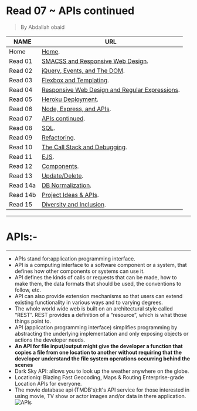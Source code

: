 # Read 07 ~ APIs continued
> By Abdallah obaid

**NAME**     | **URL**
------------ | -------------
Home         | [Home](https://abdallah-obaid.github.io/reading-notes-301/).
 Read 01     | [SMACSS and Responsive Web Design](https://abdallah-obaid.github.io/reading-notes-301/class-01).
 Read 02     | [jQuery, Events, and The DOM](https://abdallah-obaid.github.io/reading-notes-301/class-02).
 Read 03     | [Flexbox and Templating](https://abdallah-obaid.github.io/reading-notes-301/class-03).
 Read 04     | [Responsive Web Design and Regular Expressions](https://abdallah-obaid.github.io/reading-notes-301/class-04).
 Read 05     | [Heroku Deployment](https://abdallah-obaid.github.io/reading-notes-301/class-05).
 Read 06     | [Node, Express, and APIs](https://abdallah-obaid.github.io/reading-notes-301/class-06).
 Read 07     | [APIs continued](https://abdallah-obaid.github.io/reading-notes-301/class-07).
 Read 08     | [SQL](https://abdallah-obaid.github.io/reading-notes-301/class-08).
 Read 09     | [Refactoring](https://abdallah-obaid.github.io/reading-notes-301/class-09).
 Read 10     | [The Call Stack and Debugging](https://abdallah-obaid.github.io/reading-notes-301/class-10).
 Read 11     | [EJS](https://abdallah-obaid.github.io/reading-notes-301/class-11).
 Read 12     | [Components](https://abdallah-obaid.github.io/reading-notes-301/class-12).
 Read 13     | [Update/Delete](https://abdallah-obaid.github.io/reading-notes-301/class-13).
 Read 14a    | [DB Normalization](https://abdallah-obaid.github.io/reading-notes-301/class-14a).
 Read 14b    | [Project Ideas & APIs](https://abdallah-obaid.github.io/reading-notes-301/class-14b).
 Read 15     | [Diversity and Inclusion](https://abdallah-obaid.github.io/reading-notes-301/class-15).

 
----------------------------------
# APIs:-
----------------------------------
 * APIs stand for:application programming interface.
 * API is a computing interface to a software component or a system, that defines how other components or systems can use it.
 * API defines the kinds of calls or requests that can be made, how to make them, the data formats that should be used, the conventions to follow, etc.
 * API can also provide extension mechanisms so that users can extend existing functionality in various ways and to varying degrees.
 * The whole world wide web is built on an architectural style called “REST”. REST provides a definition of a “resource”, which is what those things point to.
 * API (application programming interface) simplifies programming by abstracting the underlying implementation and only exposing objects or actions the developer needs.
 * **An API for file input/output might give the developer a function that copies a file from one location to another without requiring that the developer understand the file system operations occurring behind the scenes**
 * Dark Sky API: allows you to look up the weather anywhere on the globe.
 * Locationiq: Blazing Fast Geocoding, Maps & Routing Enterprise-grade Location APIs for everyone.
 * The movie database api (TMDB's):It's API service for those interested in using  movie, TV show or actor images and/or data in there application. 
 ![APIs](https://hackernoon.com/hn-images/1*CkynRe-J1FVnUAk7JmOTdQ.gif)